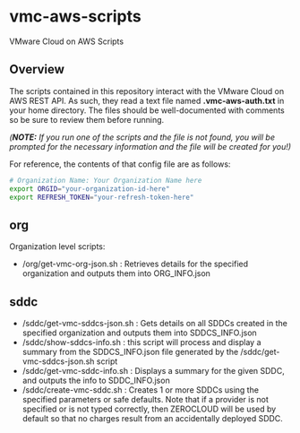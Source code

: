 # vmc-aws-scripts

VMware Cloud on AWS Scripts

## Overview

The scripts contained in this repository interact with the VMware Cloud on AWS REST API. As such, they read a text file named **.vmc-aws-auth.txt** in your home directory. The files should be well-documented with comments so be sure to review them before running.

 *(**NOTE:** If you run one of the scripts and the file is not found, you will be prompted for the necessary information and the file will be created for you!)*

 For reference, the contents of that config file are as follows:

```bash
# Organization Name: Your Organization Name here
export ORGID="your-organization-id-here"
export REFRESH_TOKEN="your-refresh-token-here"
```

## org

Organization level scripts:

- /org/get-vmc-org-json.sh : Retrieves details for the specified organization and outputs them into ORG_INFO.json

## sddc

- /sddc/get-vmc-sddcs-json.sh : Gets details on all SDDCs created in the specified organization and outputs them into SDDCS_INFO.json
- /sddc/show-sddcs-info.sh : this script will process and display a summary from the SDDCS_INFO.json file generated by the /sddc/get-vmc-sddcs-json.sh script
- /sddc/get-vmc-sddc-info.sh : Displays a summary for the given SDDC, and outputs the info to SDDC_INFO.json
- /sddc/create-vmc-sddc.sh : Creates 1 or more SDDCs using the specified parameters or safe defaults. Note that if a provider is not specified or is not typed correctly, then ZEROCLOUD will be used by default so that no charges result from an accidentally deployed SDDC.
